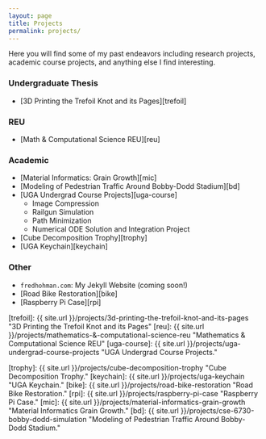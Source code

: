```yaml
---
layout: page
title: Projects
permalink: projects/
---
```


Here you will find some of my past endeavors including research projects, academic course projects, and anything else I find interesting.

### Undergraduate Thesis
* [3D Printing the Trefoil Knot and its Pages][trefoil]

### REU
* [Math & Computational Science REU][reu]

### Academic
* [Material Informatics: Grain Growth][mic]
* [Modeling of Pedestrian Traffic Around Bobby-Dodd Stadium][bd]
* [UGA Undergrad Course Projects][uga-course]
	* Image Compression
	* Railgun Simulation
	* Path Minimization
	* Numerical ODE Solution and Integration Project
* [Cube Decomposition Trophy][trophy]
* [UGA Keychain][keychain]

### Other
* `fredhohman.com`: My Jekyll Website (coming soon!)
* [Road Bike Restoration][bike]
* [Raspberry Pi Case][rpi]

<!-- ***

<div class="posts">
  {% for post in site.categories.projects %}
  <article class="post">
    <h1 class="post-title">
      <a href="{{ site.baseurl }}{{ post.url }}">
        {{ post.title }}
      </a>
    </h1>

    <time datetime="{{ post.date | date: "%B %-d, %Y" }}" class="post-date">
      {{ post.date | date: "%B %-d, %Y" }}
    </time>

    {{ post.excerpt }}
  </article>
  {% endfor %}
</div> -->

[trefoil]: {{ site.url }}/projects/3d-printing-the-trefoil-knot-and-its-pages "3D Printing the Trefoil Knot and its Pages"
[reu]: {{ site.url }}/projects/mathematics-&-computational-science-reu "Mathematics & Computational Science REU"
[uga-course]: {{ site.url }}/projects/uga-undergrad-course-projects "UGA Undergrad Course Projects."
<!-- [uga-course]: {{ site.url }}/projects/uga-undergrad-course-projects/ "UGA Undergrad Course Projects." -->
[trophy]: {{ site.url }}/projects/cube-decomposition-trophy "Cube Decomposition Trophy."
[keychain]: {{ site.url }}/projects/uga-keychain "UGA Keychain."
[bike]: {{ site.url }}/projects/road-bike-restoration "Road Bike Restoration."
[rpi]: {{ site.url }}/projects/raspberry-pi-case "Raspberry Pi Case."
[mic]: {{ site.url }}/projects/material-informatics-grain-growth "Material Informatics Grain Growth."
[bd]: {{ site.url }}/projects/cse-6730-bobby-dodd-simulation "Modeling of Pedestrian Traffic Around Bobby-Dodd Stadium."